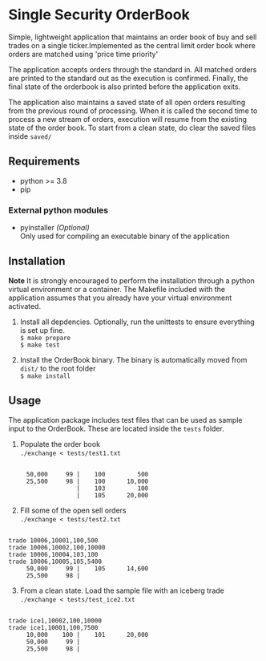 # Single Security OrderBook
Simple, lightweight application that maintains an order book of buy and sell trades on a single ticker.Implemented as the central limit order book where orders are matched using 'price time priority'

The application accepts orders through the standard in. All matched orders are printed to the standard out as the execution is confirmed. Finally, the final state of the orderbook is also printed before the application exits.

The application also maintains a saved state of all open orders resulting from the previous round of processing. When it is called the second time to process a new stream of orders, execution will resume from the existing state of the order book. To start from a clean state, do clear the saved files inside `saved/`

## Requirements
* python >= 3.8
* pip

### External python modules
* pyinstaller _(Optional)_ <br>Only used for compiling an executable binary of the application

## Installation
**Note** It is strongly encouraged to perform the installation through a python virtual environment or a container. The Makefile included with the application assumes that you already have your virtual environment activated.<br>

1. Install all depdencies. Optionally, run the unittests to ensure everything is set up fine.<br>
`$ make prepare` <br>
`$ make test`

2. Install the OrderBook binary. The binary is automatically moved from `dist/` to the root folder<br>
`$ make install`

## Usage
The application package includes test files that can be used as sample input to the OrderBook. These are located inside the `tests` folder.

1. Populate the order book <br>
`./exchange < tests/test1.txt`
```

     50,000     99 |    100         500
     25,500     98 |    100      10,000
                   |    103         100
                   |    105      20,000

```

2. Fill some of the open sell orders <br>
`./exchange < tests/test2.txt`
```

trade 10006,10001,100,500
trade 10006,10002,100,10000
trade 10006,10004,103,100
trade 10006,10005,105,5400
     50,000     99 |    105      14,600
     25,500     98 |

```

3. From a clean state. Load the sample file with an iceberg trade <br>
`./exchange < tests/test_ice2.txt`
```

trade ice1,10002,100,10000
trade ice1,10001,100,7500
     10,000    100 |    101      20,000
     50,000     99 |
     25,500     98 |

```